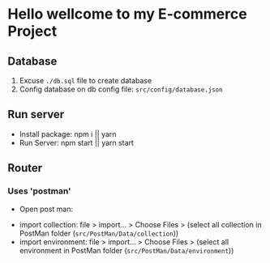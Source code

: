 # Hello wellcome to my E-commerce Project

## Database
1. Excuse `./db.sql` file to create database
2. Config database on db config file: `src/config/database.json`
## Run server
- Install package: npm i || yarn
- Run Server: npm start || yarn start
## Router
### Uses 'postman'
- Open post man:
* import collection: file > import... > Choose Files > (select all collection in PostMan folder (`src/PostMan/Data/collection`))
* import environment:  file > import... > Choose Files > (select all environment in PostMan folder (`src/PostMan/Data/environment`))


